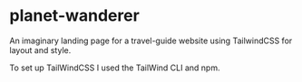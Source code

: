 # planet-wanderer
An imaginary landing page for a travel-guide website using TailwindCSS for layout and style.

To set up TailWindCSS I used the TailWind CLI and npm.